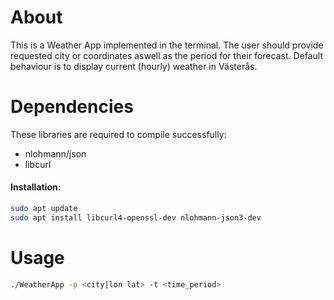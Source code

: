 # About
This is a Weather App implemented in the terminal. The user should provide requested city or coordinates aswell as the period for their forecast.
Default behaviour is to display current (hourly) weather in Västerås.


# Dependencies
These libraries are required to compile successfully:
- nlohmann/json
- libcurl

#### Installation:
```bash
sudo apt update
sudo apt install libcurl4-openssl-dev nlohmann-json3-dev
```

# Usage
```bash
./WeatherApp -p <city|lon lat> -t <time_period>
```
